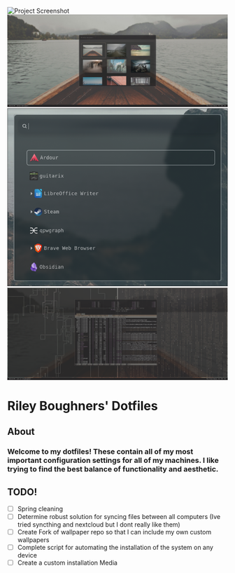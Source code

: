 ![Project Screenshot](.images/fetch.png)
![Project Screenshot](.images/wallpaper.png)
![Project Screenshot](.images/picker.png)
![Project Screenshot](.images/screenshot.png)

# Riley Boughners' Dotfiles
## About
### Welcome to my dotfiles! These contain all of my most important configuration settings for all of my machines. I like trying to find the best balance of functionality and aesthetic. 

## TODO!

- [ ] Spring cleaning
- [ ] Determine robust solution for syncing files between all computers (Ive tried syncthing and nextcloud but I dont really like them)
- [ ] Create Fork of wallpaper repo so that I can include my own custom wallpapers
- [ ] Complete script for automating the installation of the system on any device
- [ ] Create a custom installation Media
